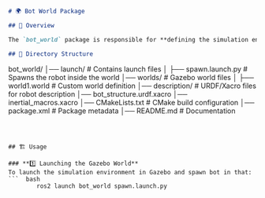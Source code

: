 ```md
# 🌍 Bot World Package

## 📌 Overview

The `bot_world` package is responsible for **defining the simulation environment** for the robot. It includes world files for **Gazebo simulation** and launch files to load the world and spawn the robot inside it.

## 📁 Directory Structure

```  
bot_world/
│── launch/          # Contains launch files
│   ├── spawn.launch.py  # Spawns the robot inside the world
│── worlds/          # Gazebo world files
│   ├── world1.world  # Custom world definition
│── description/     # URDF/Xacro files for robot description
    │── bot_structure.urdf.xacro
    │── inertial_macros.xacro
│── CMakeLists.txt   # CMake build configuration
│── package.xml      # Package metadata
│── README.md        # Documentation
```  



## 🏗️ Usage

### **1️⃣ Launching the Gazebo World**
To launch the simulation environment in Gazebo and spawn bot in that:
```  bash
        ros2 launch bot_world spawn.launch.py
```  
